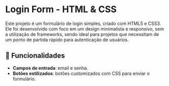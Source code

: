 # Login Form - HTML & CSS

Este projeto é um formulário de login simples, criado com HTML5 e CSS3. Ele foi desenvolvido com foco em um design minimalista e responsivo, sem a utilização de frameworks, sendo ideal para projetos que necessitam de um ponto de partida rápido para autenticação de usuários.

## 🎯 Funcionalidades

- **Campos de entrada**: email e senha.
- **Botões estilizados**: botões customizados com CSS para enviar o formulário.
